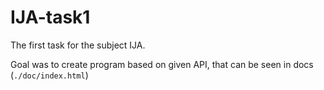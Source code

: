 # IJA-task1

The first task for the subject IJA.

Goal was to create program based on given API, that can be seen in docs
(`./doc/index.html`)
